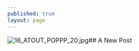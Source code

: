 ```yaml
---
published: true
layout: page
---
```

![16_ATOUT_POPPP_20.jpg]({{site.baseurl}}/data/images/16/atouts/16_ATOUT_POPPP_20.jpg)## A New Post
